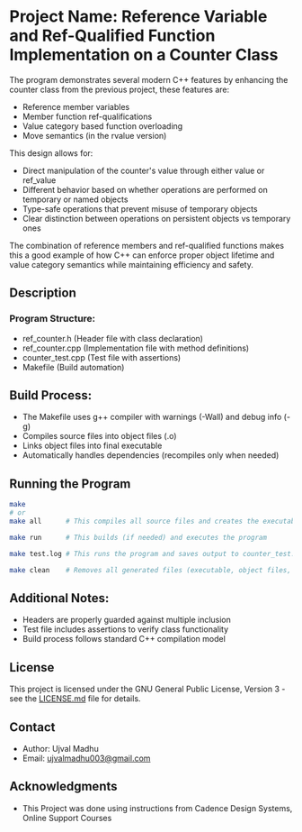 # Project Name: Reference Variable and Ref-Qualified Function Implementation on a Counter Class

The program demonstrates several modern C++ features by enhancing the counter class from the previous project, these features are:

- Reference member variables
- Member function ref-qualifications
- Value category based function overloading
- Move semantics (in the rvalue version)

This design allows for:

- Direct manipulation of the counter's value through either value or ref_value
- Different behavior based on whether operations are performed on temporary or named objects
- Type-safe operations that prevent misuse of temporary objects
- Clear distinction between operations on persistent objects vs temporary ones

The combination of reference members and ref-qualified functions makes this a good example of how C++ can enforce proper object lifetime and value category semantics while maintaining efficiency and safety.

## Description

### Program Structure:


- ref_counter.h   (Header file with class declaration)
- ref_counter.cpp (Implementation file with method definitions)
- counter_test.cpp         (Test file with assertions)
- Makefile                 (Build automation)


## Build Process:

- The Makefile uses g++ compiler with warnings (-Wall) and debug info (-g)
- Compiles source files into object files (.o)
- Links object files into final executable
- Automatically handles dependencies (recompiles only when needed)

## Running the Program

```bash
make
# or
make all      # This compiles all source files and creates the executable counter_test.exe

make run      # This builds (if needed) and executes the program

make test.log # This runs the program and saves output to counter_test.log

make clean    # Removes all generated files (executable, object files, logs)
```


## Additional Notes:

- Headers are properly guarded against multiple inclusion
- Test file includes assertions to verify class functionality
- Build process follows standard C++ compilation model


## License

This project is licensed under the GNU General Public License, Version 3 - see the [LICENSE.md](../LICENSE.md) file for details.

## Contact

- Author: Ujval Madhu
- Email: ujvalmadhu003@gmail.com

## Acknowledgments

- This Project was done using instructions from Cadence Design Systems, Online Support Courses